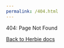 ```yaml
---
permalink: /404.html
---
```


404: Page Not Found

[Back to Herbie docs](https://blaylockbk.github.io/Herbie/_build/html/)

